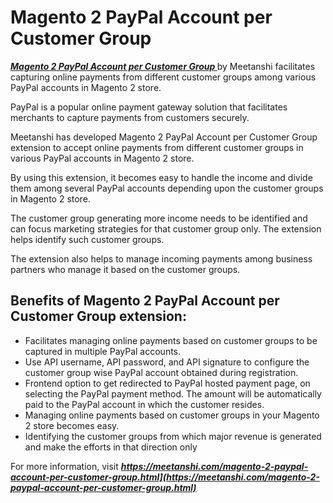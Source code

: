# Magento 2 PayPal Account per Customer Group
***[Magento 2 PayPal Account per Customer Group ](https://meetanshi.com/magento-2-paypal-account-per-customer-group.html)*** by Meetanshi facilitates capturing online payments from different customer groups among various PayPal accounts in Magento 2 store.


PayPal is a popular online payment gateway solution that facilitates merchants to capture payments from customers securely.

Meetanshi has developed Magento 2 PayPal Account per Customer Group extension to accept online payments from different customer groups in various PayPal accounts in Magento 2 store.

By using this extension, it becomes easy to handle the income and divide them among several PayPal accounts depending upon the customer groups in Magento 2 store.

The customer group generating more income needs to be identified and can focus marketing strategies for that customer group only. The extension helps identify such customer groups.

The extension also helps to manage incoming payments among business partners who manage it based on the customer groups.

## Benefits of Magento 2 PayPal Account per Customer Group extension:

* Facilitates managing online payments based on customer groups to be captured in multiple PayPal accounts.
* Use API username, API password, and API signature to configure the customer group wise PayPal account obtained during registration.
* Frontend option to get redirected to PayPal hosted payment page, on selecting the PayPal payment method. The amount will be automatically paid to the PayPal account in which the customer resides.
* Managing online payments based on customer groups in your Magento 2 store becomes easy.
* Identifying the customer groups from which major revenue is generated and make the efforts in that direction only

For more information, visit ***https://meetanshi.com/magento-2-paypal-account-per-customer-group.html](https://meetanshi.com/magento-2-paypal-account-per-customer-group.html)***
